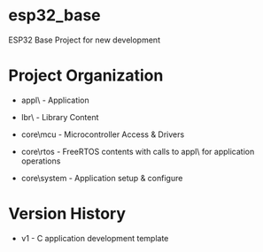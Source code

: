 # esp32_base

ESP32 Base Project for new development

# Project Organization

- appl\ - Application

- lbr\ - Library Content

- core\mcu - Microcontroller Access & Drivers

- core\rtos - FreeRTOS contents with calls to appl\ for application operations

- core\system - Application setup & configure

# Version History

- v1 - C application development template